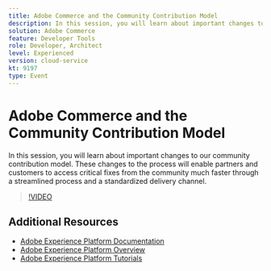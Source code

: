 ```yaml
---
title: Adobe Commerce and the Community Contribution Model
description: In this session, you will learn about important changes to our community contribution model. These changes to the process will enable partners and customers to access critical fixes from the community much faster through a streamlined process and a standardized delivery channel.
solution: Adobe Commerce
feature: Developer Tools
role: Developer, Architect
level: Experienced
version: cloud-service
kt: 9197
type: Event
---
```

# Adobe Commerce and the Community Contribution Model

In this session, you will learn about important changes to our community contribution model. These changes to the process will enable partners and customers to access critical fixes from the community much faster through a streamlined process and a standardized delivery channel.

>[!VIDEO](https://video.tv.adobe.com/v/337766/?quality=12&learn=on&hidetitle=true)

## Additional Resources

- [Adobe Experience Platform Documentation](https://experienceleague.adobe.com/docs/experience-platform.html)
- [Adobe Experience Platform Overview](https://experienceleague.adobe.com/docs/experience-platform/landing/home.html)
- [Adobe Experience Platform Tutorials](https://experienceleague.adobe.com/docs/platform-learn/tutorials/overview.html?lang=en)
